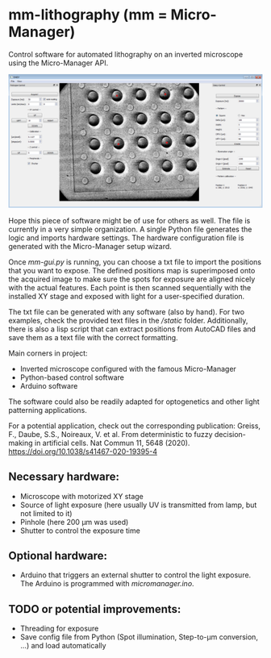 # mm-lithography (mm = Micro-Manager)
 Control software for automated lithography on an inverted microscope using the Micro-Manager API.

![GUI](https://github.com/FerdinandGreiss/mm-lithography/blob/main/static/gui-screenshot.png)

Hope this piece of software might be of use for others as well. The file 
is currently in a very simple organization. A single Python file generates 
the logic and imports hardware settings. The hardware configuration file 
is generated with the Micro-Manager setup wizard. 

Once *mm-gui.py* is running, you can choose a txt file to import the positions 
that you want to expose. The defined positions map is superimposed onto the 
acquired image to make sure the spots for exposure are aligned nicely with 
the actual features. Each point is then scanned sequentially with the 
installed XY stage and exposed with light for a user-specified duration.

The txt file can be generated with any software (also by hand). For two examples,
check the provided text files in the */static* folder. Additionally, there is also a 
lisp script that can extract positions from AutoCAD files and save them as a text 
file with the correct formatting.

Main corners in project:
+ Inverted microscope configured with the famous Micro-Manager 
+ Python-based control software
+ Arduino software

The software could also be readily adapted for optogenetics and other light patterning
applications.

For a potential application, check out the corresponding publication:
Greiss, F., Daube, S.S., Noireaux, V. et al. From deterministic to fuzzy decision-making in artificial cells. Nat Commun 11, 5648 (2020). https://doi.org/10.1038/s41467-020-19395-4

Necessary hardware:
-------------------
+ Microscope with motorized XY stage
+ Source of light exposure (here usually UV is transmitted from lamp, but not limited to it)
+ Pinhole (here 200 µm was used)
+ Shutter to control the exposure time

Optional hardware:
-------------------
+ Arduino that triggers an external shutter to control the light exposure. The Arduino is programmed with *micromanager.ino*. 

TODO or potential improvements:
----
+ Threading for exposure
+ Save config file from Python (Spot illumination, Step-to-µm conversion, ...) and load automatically

